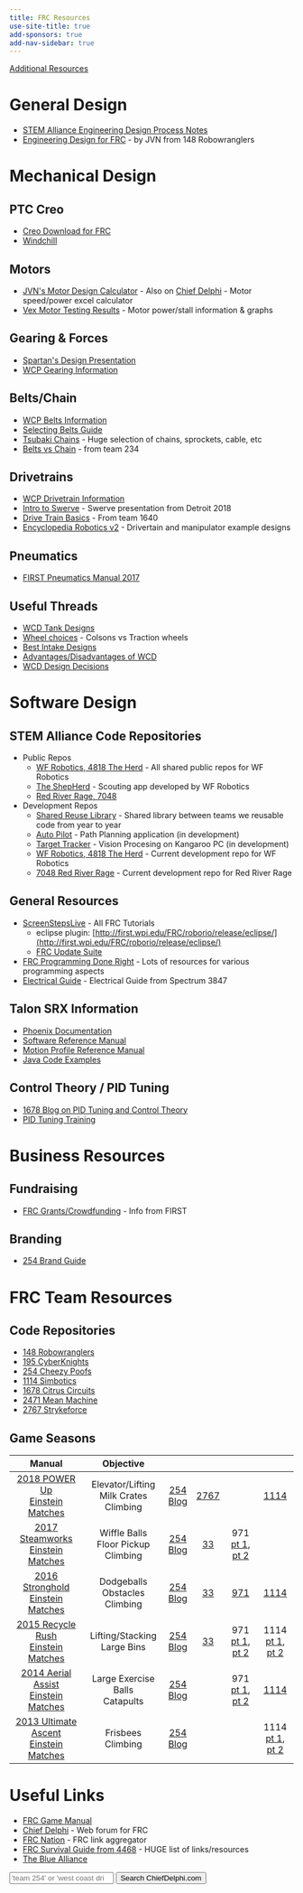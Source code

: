 ```yaml
---
title: FRC Resources
use-site-title: true
add-sponsors: true
add-nav-sidebar: true
---
```

<!--
- [General Design](#general-design)
- [Mechanical Design](#mechanical-design)
  - [PTC Creo](#ptc-creo)
  - [Motors](#motors)
  - [Gearing & Forces](#gearing--forces)
  - [Belts/Chain](#beltschain)
  - [Drivetrains](#drivetrains)
  - [Pneumatics](#pneumatics)
  - [Useful Threads](#useful-threads)
- [Software Design](#software-design)
  - [STEM Alliance Code Repositories](#stem-alliance-code-repositories)
  - [General Resources](#general-resources)
  - [Talon SRX Information](#talon-srx-information)
  - [Control Theory / PID Tuning](#control-theory--pid-tuning)
- [Business Resources](#business-resources)
  - [Fundraising](#fundraising)
  - [Branding](#branding)
- [FRC Team Resources](#frc-team-resources)
  - [Code Repositories](#code-repositories)
  - [Game Seasons](#game-seasons)
- [Useful Links](#useful-links)

-->

[Additional Resources](/robotics/resources)

# General Design

- [STEM Alliance Engineering Design Process Notes](/robotics/process)
- [Engineering Design for FRC](http://people.clarkson.edu/~jcarroll/FIRST/Engineering_Design_Process_in_Competition_Robotics_-_PAPER.20091204.pdf) - by JVN from 148 Robowranglers

# Mechanical Design

## PTC Creo

- [Creo Download for FRC](https://www.ptc.com/en/academic-program/k-12-program/students/first)
- [Windchill](https://academic.ptc.com/Windchill/app/#ptc1/project/listFiles?ContainerOid=OR%3Awt.projmgmt.admin.Project2%3A42667007&folderNavigatorParameter=true&oid=OR%3Awt.folder.Cabinet%3A42667042&u8=1)

## Motors

- [JVN's Motor Design Calculator](https://onedrive.live.com/edit.aspx?cid=2d88298c4282e29a&page=view&resid=2D88298C4282E29A!21712&parId=2D88298C4282E29A!21709&app=Excel) - Also on [Chief Delphi](https://www.chiefdelphi.com/media/papers/3188?langid=2) - Motor speed/power excel calculator
- [Vex Motor Testing Results](http://motors.vex.com/) - Motor power/stall information & graphs

## Gearing & Forces

- [Spartan's Design Presentation](https://youtu.be/VNfFn-gcfFI?t=479)
- [WCP Gearing Information](http://www.wcproducts.net/how-to-gears/)

## Belts/Chain

- [WCP Belts Information](http://www.wcproducts.net/how-to-belts/)
- [Selecting Belts Guide](http://www.sdp-si.com/D265/PDF/D265T146.pdf)
- [Tsubaki Chains](https://www.ustsubaki.com/sitemap.html) - Huge selection of chains, sprockets, cable, etc
- [Belts vs Chain](https://www.chiefdelphi.com/media/papers/download/2490) - from team 234

## Drivetrains

- [WCP Drivetrain Information](http://www.wcproducts.net/how-to-drivetrain/)
- [Intro to Swerve](https://docs.google.com/presentation/d/1wWh1g9xM9V4DxjItj85Wz9oY2O4tN1AmQPimYl7-920/mobilepresent?slide=id.g38a8194d37_0_163) - Swerve presentation from Detroit 2018
- [Drive Train Basics](https://team1640.com/wiki/images/b/b0/Drive_Lesson_3.pdf) - From team 1640
- [Encyclopedia Robotics v2](https://www.chiefdelphi.com/media/papers/download/5486) - Drivertain and manipulator example designs

## Pneumatics

- [FIRST Pneumatics Manual 2017](https://firstfrc.blob.core.windows.net/frc2017/pneumatics-manual.pdf)

## Useful Threads

- [WCD Tank Designs](https://www.chiefdelphi.com/forums/showthread.php?threadid=165383)
- [Wheel choices](https://www.chiefdelphi.com/forums/showthread.php?threadid=165372) - Colsons vs Traction wheels
- [Best Intake Designs](https://www.chiefdelphi.com/forums/showthread.php?threadid=165075)
- [Advantages/Disadvantages of WCD](https://www.chiefdelphi.com/forums/showthread.php?t=152211)
- [WCD Design Decisions](https://www.chiefdelphi.com/forums/showthread.php?t=160115)

# Software Design

## STEM Alliance Code Repositories

- Public Repos
  - [WF Robotics, 4818 The Herd](https://github.com/WFRobotics) - All shared public repos for WF Robotics
  - [The ShepHerd](https://bitbucket.org/westfargorobotics/theherdscouting) - Scouting app developed by WF Robotics
  - [Red River Rage, 7048](https://github.com/RedRiverRage)
- Development Repos
  - [Shared Reuse Library](https://bitbucket.org/westfargorobotics/robotreuse) - Shared library between teams we reusable code from year to year
  - [Auto Pilot](https://bitbucket.org/westfargorobotics/autopilot) - Path Planning application (in development)
  - [Target Tracker](https://bitbucket.org/westfargorobotics/targettracker) - Vision Procesing on Kangaroo PC (in development)
  - [WF Robotics, 4818 The Herd](https://bitbucket.org/westfargorobotics/robot) - Current development repo for WF Robotics
  - [7048 Red River Rage](https://bitbucket.org/redriverrage/robot) - Current development repo for Red River Rage

## General Resources

- [ScreenStepsLive](https://wpilib.screenstepslive.com/s/4485) - All FRC Tutorials
  - eclipse plugin: [http://first.wpi.edu/FRC/roborio/release/eclipse/](http://first.wpi.edu/FRC/roborio/release/eclipse/)
  - [FRC Update Suite](https://wpilib.screenstepslive.com/s/currentCS/m/java/l/599671-installing-the-frc-update-suite-all-languages)
- [FRC Programming Done Right](http://frc-pdr.readthedocs.io/en/latest/) - Lots of resources for various programming aspects
- [Electrical Guide](https://docs.google.com/document/d/1DWktsIyFx9LDg2FKNm5Rkt2RC0K3OhBKp4SL9KYaHAs/edit#) - Electrical Guide from Spectrum 3847

## Talon SRX Information

- [Phoenix Documentation](https://github.com/CrossTheRoadElec/Phoenix-Documentation)
- [Software Reference Manual](https://github.com/CrossTheRoadElec/Phoenix-Documentation/raw/master/Talon%20SRX%20Victor%20SPX%20-%20Software%20Reference%20Manual.pdf)
- [Motion Profile Reference Manual](https://github.com/CrossTheRoadElec/Phoenix-Documentation/raw/master/Talon%20SRX%20Motion%20Profile%20Reference%20Manual.pdf)
- [Java Code Examples](https://github.com/CrossTheRoadElec/Phoenix-Examples-Languages)

## Control Theory / PID Tuning

- [1678 Blog on PID Tuning and Control Theory](http://blog.wesleyac.com/posts/intro-to-control-part-zero-whats-this)
- [PID Tuning Training](/robotics/pid)

# Business Resources

## Fundraising

- [FRC Grants/Crowdfunding](https://www.firstinspires.org/sites/default/files/uploads/resource_library/ftc/grants-and-crowdfunding.pdf) - Info from FIRST

## Branding

- [254 Brand Guide](https://www.team254.com/resources/identity/)

# FRC Team Resources

## Code Repositories

- [148 Robowranglers](https://github.com/Team148)
- [195 CyberKnights](https://github.com/frcteam195)
- [254 Cheezy Poofs](https://github.com/Team254)
- [1114 Simbotics](https://bitbucket.org/kaleb_dodd/profile/repositories)
- [1678 Citrus Circuits](https://github.com/frc1678)
- [2471 Mean Machine](https://github.com/TeamMeanMachine)
- [2767 Strykeforce](https://github.com/strykeforce)

## Game Seasons

| Manual | Objective |    |    |    |    |
|:------:|:---------:|:--:|:--:|:--:|:--:|
| [2018 POWER Up](https://firstfrc.blob.core.windows.net/frc2018/Manual/2018FRCGameSeasonManual.pdf)<br/>[Einstein Matches](https://www.youtube.com/results?search_query=frc+2018+einstein) | Elevator/Lifting<br/>Milk Crates<br/>Climbing | [254](https://media.team254.com/2018/07/8fda07af-2018-Techbinder.pdf)<br/>[Blog](https://www.team254.com/category/frc/2018-frc-build-season-frc/?order=asc) | [2767](https://www.chiefdelphi.com/media/papers/download/5481) |  | [1114](http://www.simbotics.org/files/games/robots/first/2018-board.pdf) |
| [2017 Steamworks](https://firstfrc.blob.core.windows.net/frc2017/Manual/2017FRCGameSeasonManual.pdf)<br/>[Einstein Matches](https://www.youtube.com/results?search_query=frc+2017+einstein) | Wiffle Balls<br/>Floor Pickup<br/>Climbing | [254](https://media.team254.com/2017/09/964207d8-technicalBinder2017.pdf)<br/>[Blog](https://www.team254.com/category/frc/2017-frc-build-season-frc/?order=asc) | [33](http://www.killerbees33.com/wp-content/uploads/2018/01/2017%20Design%20Binder.pdf) | 971<br/>[pt 1](http://frc971.org/files/2017-TechnicalDocumentation-971.pdf), [pt 2](http://frc971.org/files/2017-ControlsDocumentation-971.pdf) |  |
| [2016 Stronghold](https://firstfrc.blob.core.windows.net/frc2016manuals/GameManual/FRC-2016-game-manual.pdf)<br/>[Einstein Matches](https://www.youtube.com/results?search_query=frc+2016+einstein) | Dodgeballs<br/>Obstacles<br/>Climbing | [254](https://media.team254.com/2016/05/97d107e6-technicalBinder2016.pdf)<br/>[Blog](https://www.team254.com/category/frc/2016-frc-build-season-frc/?order=asc) | [33](http://www.killerbees33.com/wp-content/uploads/2018/01/Design%20Binder%202016.pdf) | [971](http://frc971.org/files/2016-TechnicalDocumentation-971.pdf) | [1114](http://www.simbotics.org/files/games/robots/first/2016-board.pdf) |
| [2015 Recycle Rush](https://www.firstinspires.org/sites/default/files/uploads/resource_library/frc/game-and-season-info/archive/2015/GameManual20150407.pdf)<br/>[Einstein Matches](https://www.youtube.com/results?search_query=frc+2015+einstein) | Lifting/Stacking<br/>Large Bins | [254](https://media.team254.com/resources/Team_254_Tech_Binder_2015.pdf)<br/>[Blog](https://www.team254.com/category/frc/2015-frc-build-season-frc/?order=asc) | [33](http://www.killerbees33.com/wp-content/uploads/2015/11/Design-Binder-2015.pdf) | 971<br/>[pt 1](http://frc971.org/files/2015-TechnicalDocumentation-971.pdf), [pt 2](http://frc971.org/files/2015-ControlsDocumentation-971.pdf) | 1114<br/>[pt 1](http://www.simbotics.org/files/games/robots/first/2015-engineering-notebook.pdf), [pt 2](http://www.simbotics.org/files/games/robots/first/2015-board.pdf) |
| [2014 Aerial Assist](https://www.firstinspires.org/sites/default/files/uploads/resource_library/frc/game-and-season-info/archive/2014/2014-game-manual.pdf)<br/>[Einstein Matches](https://www.youtube.com/results?search_query=frc+2014+einstein) | Large Exercise Balls<br/>Catapults | [254](https://www.team254.com/first/2014/)<br/>[Blog](https://www.team254.com/category/frc/2014/?order=asc) |  | 971<br/>[pt 1](http://frc971.org/files/2014-TechnicalDocumentation.pdf), [pt 2](http://frc971.org/files/2014-ControlsDocumentation.pdf) | [1114](http://www.simbotics.org/files/games/robots/first/2014-board.pdf) |
| [2013 Ultimate Ascent](https://www.firstinspires.org/sites/default/files/uploads/resource_library/frc/game-and-season-info/archive/2013/2013-game-manual.pdf)<br/>[Einstein Matches](https://www.youtube.com/results?search_query=frc+2013+einstein) | Frisbees<br/>Climbing | [254](https://www.team254.com/first/2013/)<br/>[Blog](https://www.team254.com/category/frc/2013/?order=asc) |  |  | 1114<br/>[pt 1](http://www.simbotics.org/files/games/robots/first/2013-engineering-notebook.pdf), [pt 2](http://www.simbotics.org/files/games/robots/first/2013-board.pdf) |

# Useful Links

- [FRC Game Manual](https://www.firstinspires.org/resource-library/frc/competition-manual-qa-system)
- [Chief Delphi](http://www.chiefdelphi.com/) - Web forum for FRC
- [FRC Nation](http://www.frcnation.com/) - FRC link aggregator
- [FRC Survival Guide from 4468](http://fernbanklinks.com/wp-content/uploads/2017/07/FRCSurvivalGuide.pdf) - HUGE list of links/resources
- [The Blue Alliance](https://thebluealliance.com/)

<!-- markdownlint-disable MD033 -->
<form class="form-inline col-md-12" role="search" method="get" action="http://www.google.com/search" target="_blank">
   <div class="input-group mb-3">
      <input id="mysearch2" type="search" placeholder="'team 254' or 'west coast drive'" name="q" class="form-control">
      <button class="btn btn-info" type="submit"><i class="fa fa-search"></i>  Search ChiefDelphi.com</button>
      <input type="checkbox" name="sitesearch" value="chiefdelphi.com" checked style="visibility: hidden;"/>
   </div>
</form>
<!-- markdownlint-enable MD033 -->
